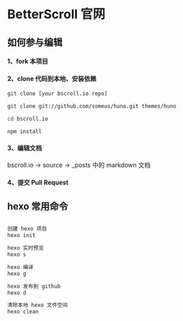 # BetterScroll 官网

## 如何参与编辑

#### 1、fork 本项目

#### 2、clone 代码到本地、安装依赖

```bash
git clone [your bscroll.io repo]

git clone git://github.com/someus/huno.git themes/huno

cd bscroll.io

npm install

```

#### 3、编辑文档

bscroll.io -> source -> _posts 中的 markdown 文档

#### 4、提交 Pull Request

## hexo 常用命令

```bash

创建 hexo 项目
hexo init

hexo 实时预览
hexo s

hexo 编译
hexo g

hexo 发布到 github
hexo d

清除本地 hexo 文件空间
hexo clean

```
